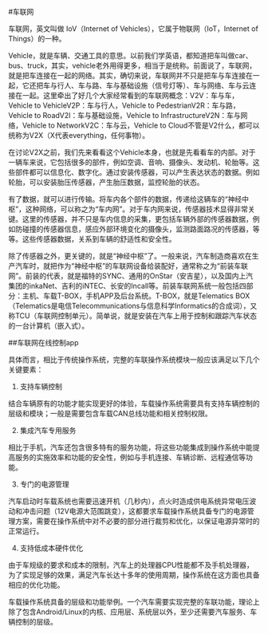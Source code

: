 #车联网

车联网，英文叫做 IoV（Internet of Vehicles），它属于物联网（IoT，Internet of Things）的一种。

Vehicle，就是车辆、交通工具的意思。以前我们学英语，都知道把车叫做car、bus、truck，其实，vehicle老外用得更多，相当于是统称。前面说了，车联网，就是把车连接在一起的网络。其实，确切来说，车联网并不只是把车与车连接在一起，它还把车与行人、车与路、车与基础设施（信号灯等）、车与网络、车与云连接在一起。这里牵出了好几个大家经常看到的车联网概念：V2V：车与车，Vehicle to VehicleV2P：车与行人，Vehicle to PedestrianV2R：车与路，Vehicle to RoadV2I：车与基础设施，Vehicle to InfrastructureV2N：车与网络，Vehicle to NetworkV2C：车与云，Vehicle to Cloud不管是V2什么，都可以统称为V2X（X代表everything，任何事物）。

在讨论V2X之前，我们先来看看这个Vehicle本身，也就是先看看车的内部。对于一辆车来说，它包括很多的部件，例如空调、音响、摄像头、发动机、轮胎等。这些部件都可以信息化、数字化。通过安装传感器，可以产生表达状态的数据。例如轮胎，可以安装胎压传感器，产生胎压数据，监控轮胎的状态。

有了数据，就可以进行传输。将车内各个部件的数据，传递给这辆车的“神经中枢”，这种网络，可以称之为“车内网”。对于车内网来说，传感器技术显得非常关键。这里的传感器，并不只是车内信息的采集，更包括车辆外部的传感器数据，例如防碰撞的传感器信息，感应外部环境变化的摄像头，监测路面路况的传感器，等等。这些传感器数据，关系到车辆的舒适性和安全性。

除了传感器之外，更关键的，就是“神经中枢”了。一般来说，汽车制造商喜欢在生产汽车时，就把作为“神经中枢”的车联网设备给装配好，通常称之为“前装车联网”。前装的代表，就是福特的SYNC、通用的OnStar（安吉星），以及国内上汽集团的inkaNet、吉利的iNTEC、长安的Incall等。前装车联网系统一般包括四部分：主机、车载T-BOX，手机APP及后台系统。T-BOX，就是Telematics BOX（Telematics是电信Telecommunications与信息科学Informatics的合成词），又称TCU（车联网控制单元）。简单说，就是安装在汽车上用于控制和跟踪汽车状态的一台计算机（嵌入式）。

##车联网在线控制app

具体而言，相比于传统操作系统，完整的车联操作系统模块一般应该满足以下几个关键要素：

1. 支持车辆控制

结合车辆原有的功能才能实现更好的体验，车载操作系统需要具有支持车辆控制的层级和模块；一般是需要包含车载CAN总线功能和相关控制权限。

2. 集成汽车专用服务

相比于手机，汽车还包含很多特有的服务功能，将这些功能集成到操作系统中能提高服务的实施效率和功能的安全性，例如与手机连接、车辆诊断、远程通信等功能。

3. 专门的电源管理

汽车启动时车载系统也需要迅速开机（几秒内），点火时造成供电系统异常电压波动和冲击问题（12V电源大范围跳变），这都要求车载操作系统具备专门的电源管理方案，需要在操作系统中对不必要的部分进行裁剪和优化，以保证电源异常时的正常运行。

4. 支持低成本硬件优化

由于车规级的要求和成本的限制，汽车上的处理器CPU性能都不及手机处理器，为了实现足够的效果，满足汽车长达十多年的使用周期，操作系统在这方面也具备相应的优化功能。

车载操作系统具备的层级和功能举例。一个汽车需要实现完整的车联功能，理论上除了包含Android/Linux的内核、应用层、系统层以外，至少还需要汽车服务、车辆控制的层级。
